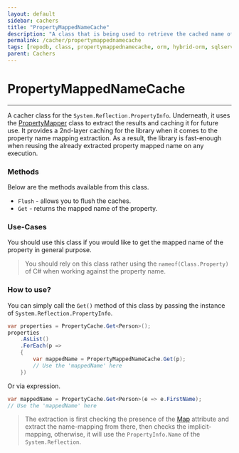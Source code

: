 ```yaml
---
layout: default
sidebar: cachers
title: "PropertyMappedNameCache"
description: "A class that is being used to retrieve the cached name of the class or data entity property."
permalink: /cacher/propertymappednamecache
tags: [repodb, class, propertymappednamecache, orm, hybrid-orm, sqlserver, sqlite, mysql, postgresql]
parent: Cachers
---
```


# PropertyMappedNameCache

---

A cacher class for the `System.Reflection.PropertyInfo`. Underneath, it uses the [PropertyMapper](/mapper/propertymapper) class to extract the results and caching it for future use. It provides a 2nd-layer caching for the library when it comes to the property name mapping extraction. As a result, the library is fast-enough when reusing the already extracted property mapped name on any execution.

### Methods

Below are the methods available from this class.

- `Flush` - allows you to flush the caches.
- `Get` - returns the mapped name of the property.

### Use-Cases

You should use this class if you would like to get the mapped name of the property in general purpose.

> You should rely on this class rather using the `nameof(Class.Property)` of C# when working against the property name.

### How to use?

You can simply call the `Get()` method of this class by passing the instance of `System.Reflection.PropertyInfo`.

```csharp
var properties = PropertyCache.Get<Person>();
properties
    .AsList()
    .ForEach(p =>
    {
        var mappedName = PropertyMappedNameCache.Get(p);
        // Use the 'mappedName' here
    })
```

Or via expression.

```csharp
var mappedName = PropertyCache.Get<Person>(e => e.FirstName);
// Use the 'mappedName' here
```

> The extraction is first checking the presence of the [Map](/attribute/map#property-mapping) attribute and extract the name-mapping from there, then checks the implicit-mapping, otherwise, it will use the `PropertyInfo.Name` of the `System.Reflection`.